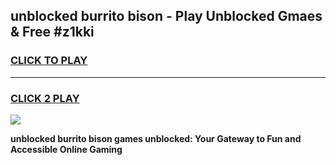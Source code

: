 
## unblocked burrito bison - Play Unblocked Gmaes & Free #z1kki
<h3>
<a href="https://news.freeplayer.one?title=unblocked_burrito_bison&ref=24F">CLICK TO PLAY</a></h3>
<hr>

<h3>
<a href="https://news.freeplayer.one?title=unblocked_burrito_bison&ref=24F">CLICK 2 PLAY</a>
  
</h3>

<a href="https://news.freeplayer.one?title=unblocked_burrito_bison&ref=24F/"><img src="https://clearcache.store/games.png"></a>


**unblocked burrito bison games unblocked: Your Gateway to Fun and Accessible Online Gaming**
